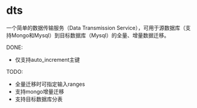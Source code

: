 # dts
一个简单的数据传输服务（Data Transmission Service），可用于源数据库（支持Mongo和Mysql）到目标数据库（Mysql）的全量、增量数据迁移。

DONE:
- 仅支持auto_increment主键

TODO:
- 全量迁移时可指定输入ranges
- 支持mongo增量迁移
- 支持目标数据库分表
